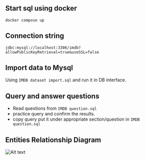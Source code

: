 ## Start sql using docker
```docker compose up```

## Connection string
```jdbc:mysql://localhost:3306/imdb?allowPublicKeyRetrieval=true&useSSL=false```

## Import data to Mysql
Using ```IMDB dataset import.sql``` and run it in DB interface.

## Query and answer questions
- Read questions from ```IMDB question.sql```
- practice query and confirm the results.
- copy query put it under appropriate section/question in ```IMDB question.sql```

## Entities Relationship Diagram
![Alt text](images/erd.png)